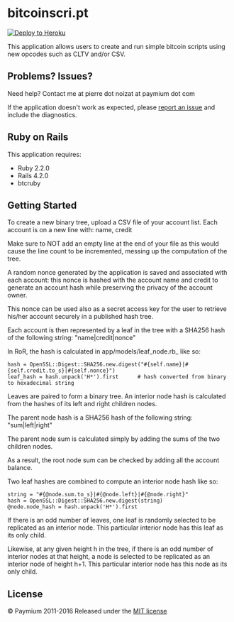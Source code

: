 bitcoinscri.pt
================

[![Deploy to Heroku](https://www.herokucdn.com/deploy/button.png)](https://heroku.com/deploy)

This application allows users to create and run simple bitcoin scripts using new opcodes such as CLTV and/or CSV.

Problems? Issues?
-----------

Need help? Contact me at pierre dot noizat at paymium dot com

If the application doesn't work as expected, please [report an issue](https://github.com/RailsApps/rails_apps_composer/issues)
and include the diagnostics.

Ruby on Rails
-------------

This application requires:

- Ruby 2.2.0
- Rails 4.2.0
- btcruby

Getting Started
---------------
To create a new binary tree, upload a CSV file of your account list.
Each account is on a new line with: name, credit

Make sure to NOT add an empty line at the end of your file as this would cause the line count to be incremented, messing up the computation of the tree.

A random nonce generated by the application is saved and associated with each account: 
this nonce is hashed with the account name and credit to generate an account hash while preserving the privacy of the account owner.

This nonce can be used also as a secret access key for the user to retrieve his/her account securely in a published hash tree.

Each account is then represented by a leaf in the tree with a SHA256 hash of the following string: "name|credit|nonce"


In RoR, the hash is calculated in app/models/leaf_node.rb_ like so:

    hash = OpenSSL::Digest::SHA256.new.digest("#{self.name}|#{self.credit.to_s}|#{self.nonce}")
    leaf_hash = hash.unpack('H*').first      # hash converted from binary to hexadecimal string


Leaves are paired to form a binary tree.
An interior node hash is calculated from the hashes of its left and right children nodes.

The parent node hash is a SHA256 hash of the following string: "sum|left|right"


The parent node sum is calculated simply by adding the sums of the two children nodes.

As a result, the root node sum can be checked by adding all the account balance.

Two leaf hashes are combined to compute an interior node hash like so:


    string = "#{@node.sum.to_s}|#{@node.left}|#{@node.right}"
    hash = OpenSSL::Digest::SHA256.new.digest(string)
    @node.node_hash = hash.unpack('H*').first

If there is an odd number of leaves, one leaf is randomly selected to be replicated as an interior node.
This particular interior node has this leaf as its only child.

Likewise, at any given height h in the tree, if there is an odd number of interior nodes at that height, a node is selected to be replicated as an interior node of height h+1.
This particular interior node has this node as its only child.

License
-------
© Paymium 2011-2016 Released under the [MIT license](http://opensource.org/licenses/mit-license.php)